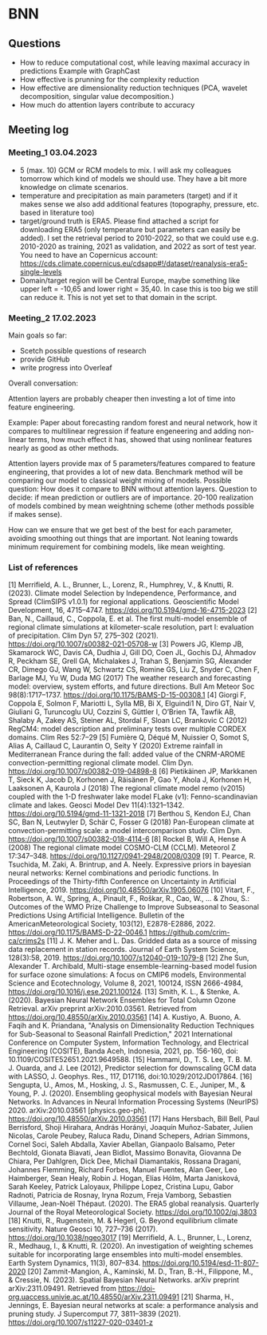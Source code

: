 # BNN


## Questions

- How to reduce computational cost, while leaving maximal accuracy in predictions
    Example with GraphCast
- How effective is prunning for the complexity reduction  
- How effective are dimensionality reduction techniques 
    (PCA, wavelet decomposition, singular value decomposition.)
- How much do attention layers contribute to accuracy 



## Meeting log

### Meeting_1 03.04.2023

- 5 (max. 10) GCM or RCM models to mix. I will ask my colleagues tomorrow which kind of models we should use. They have a bit more knowledge on climate scenarios.
- temperature and precipitation as main parameters (target) and if it makes sense we also add additional features (topography, pressure, etc. based in literature too)
- target/ground truth is ERA5. Please find attached a script for downloading ERA5 (only temperature but parameters can easily be added). I set the retrieval period to 2010-2022, so that we could use e.g. 2010-2020 as training, 2021 as validation, and 2022 as sort of test year. You need to have an Copernicus account: https://cds.climate.copernicus.eu/cdsapp#!/dataset/reanalysis-era5-single-levels
- Domain/target region will be Central Europe, maybe something like upper left = -10,65 and lower right = 35,40. In case this is too big we still can reduce it. This is not yet set to that domain in the script.


### Meeting_2 17.02.2023

Main goals so far:
- Scetch possible questions of research
- provide GitHub
- write progress into Overleaf

Overall conversation: 

Attention layers are probably cheaper then investing a lot of time into feature engineering.

Example: Paper about forecasting random forest and neural network, how it compares to multilinear regression if feature engeneering and adding non-linear terms, how much effect it has, showed that using nonlinear features nearly as good as other methods.

Attention layers provide max of 5 parameters/features compared to feature engineering, that provides a lot of new data.
Benchmark method will be comparing our model to classical weight mixing of models. 
Possible question: How does it compare to BNN without attention layers.
Question to decide: if mean prediction or outliers are of importance.
20-100 realization of models combined by mean weightning scheme (other methods possible if makes sense).

How can we ensure that we get best of the best for each parameter, avoiding smoothing out things that are important. Not leaning towards minimum requirement for combining models, like mean weighting. 


### List of references

[1] Merrifield, A. L., Brunner, L., Lorenz, R., Humphrey, V., & Knutti, R. (2023). Climate model Selection by Independence, Performance, and Spread (ClimSIPS v1.0.1) for regional applications. Geoscientific Model Development, 16, 4715–4747. https://doi.org/10.5194/gmd-16-4715-2023
[2] Ban, N., Caillaud, C., Coppola, E. et al. The first multi-model ensemble of regional climate simulations at kilometer-scale resolution, part I: evaluation of precipitation. Clim Dyn 57, 275–302 (2021). https://doi.org/10.1007/s00382-021-05708-w
[3] Powers JG, Klemp JB, Skamarock WC, Davis CA, Dudhia J, Gill DO, Coen JL, Gochis DJ, Ahmadov R, Peckham SE, Grell GA, Michalakes J, Trahan S, Benjamin SG, Alexander CR, Dimego GJ, Wang W, Schwartz CS, Romine GS, Liu Z, Snyder C, Chen F, Barlage MJ, Yu W, Duda MG (2017) The weather research and forecasting model: overview, system efforts, and future directions. Bull Am Meteor Soc 98(8):1717–1737. https://doi.org/10.1175/BAMS-D-15-00308.1
[4] Giorgi F, Coppola E, Solmon F, Mariotti L, Sylla MB, Bi X, Elguindi1 N, Diro GT, Nair V, Giuliani G, Turuncoglu UU, Cozzini S, Güttler I, O’Brien TA, Tawfik AB, Shalaby A, Zakey AS, Steiner AL, Stordal F, Sloan LC, Brankovic C (2012) RegCM4: model description and preliminary tests over multiple CORDEX domains. Clim Res 52:7–29
[5] Fumière Q, Déqué M, Nuissier O, Somot S, Alias A, Caillaud C, Laurantin O, Seity Y (2020) Extreme rainfall in Mediterranean France during the fall: added value of the CNRM-AROME convection-permitting regional climate model. Clim Dyn. https://doi.org/10.1007/s00382-019-04898-8
[6] Pietikäinen JP, Markkanen T, Sieck K, Jacob D, Korhonen J, Räisänen P, Gao Y, Ahola J, Korhonen H, Laaksonen A, Kaurola J (2018) The regional climate model remo (v2015) coupled with the 1-D freshwater lake model FLake (v1): Fenno-scandinavian climate and lakes. Geosci Model Dev 11(4):1321–1342. https://doi.org/10.5194/gmd-11-1321-2018
[7] Berthou S, Kendon EJ, Chan SC, Ban N, Leutwyler D, Schär C, Fosser G (2018) Pan-European climate at convection-permitting scale: a model intercomparison study. Clim Dyn. https://doi.org/10.1007/s00382-018-4114-6
[8] Rockel B, Will A, Hense A (2008) The regional climate model COSMO-CLM (CCLM). Meteorol Z 17:347–348. https://doi.org/10.1127/0941-2948/2008/0309
[9] T. Pearce, R. Tsuchida, M. Zaki, A. Brintrup, and A. Neely. Expressive priors in bayesian
neural networks: Kernel combinations and periodic functions. In Proceedings of the Thirty-fifth
Conference on Uncertainty in Artificial Intelligence, 2019. https://doi.org/10.48550/arXiv.1905.06076
[10] Vitart, F., Robertson, A. W., Spring, A., Pinault, F., Roškar, R., Cao, W., ... & Zhou, S.: Outcomes of the WMO Prize Challenge to Improve Subseasonal to Seasonal Predictions Using Artificial Intelligence. Bulletin of the AmericanMeteorological Society, 103(12), E2878-E2886, 2022. https://doi.org/10.1175/BAMS-D-22-0046.1  https://github.com/crim-ca/crims2s
[11] J. K. Meher and L. Das. Gridded data as a source of missing data replacement in station records.
Journal of Earth System Science, 128(3):58, 2019. https://doi.org/10.1007/s12040-019-1079-8
[12] Zhe Sun, Alexander T. Archibald, Multi-stage ensemble-learning-based model fusion for surface ozone simulations: A focus on CMIP6 models, Environmental Science and Ecotechnology, Volume 8, 2021, 100124, ISSN 2666-4984, https://doi.org/10.1016/j.ese.2021.100124.
[13] Smith, K. L., & Stenke, A. (2020). Bayesian Neural Network Ensembles for Total Column Ozone Retrieval. arXiv preprint arXiv:2010.03561. Retrieved from https://doi.org/10.48550/arXiv.2010.03561
[14] A. Kustiyo, A. Buono, A. Faqih and K. Priandana, "Analysis on Dimensionality Reduction Techniques for Sub-Seasonal to Seasonal Rainfall Prediction," 2021 International Conference on Computer System, Information Technology, and Electrical Engineering (COSITE), Banda Aceh, Indonesia, 2021, pp. 156-160, doi: 10.1109/COSITE52651.2021.9649588.
[15] Hammami, D., T. S. Lee, T. B. M. J. Ouarda, and J. Lee (2012), Predictor selection for downscaling GCM data with LASSO, J. Geophys. Res., 117, D17116, doi:10.1029/2012JD017864.
[16] Sengupta, U., Amos, M., Hosking, J. S., Rasmussen, C. E., Juniper, M., & Young, P. J. (2020). Ensembling geophysical models with Bayesian Neural Networks. In Advances in Neural Information Processing Systems (NeurIPS) 2020. arXiv:2010.03561 [physics.geo-ph]. https://doi.org/10.48550/arXiv.2010.03561
[17] Hans Hersbach, Bill Bell, Paul Berrisford, Shoji Hirahara, András Horányi, Joaquín Muñoz-Sabater, Julien Nicolas, Carole Peubey, Raluca Radu, Dinand Schepers, Adrian Simmons, Cornel Soci, Saleh Abdalla, Xavier Abellan, Gianpaolo Balsamo, Peter Bechtold, Gionata Biavati, Jean Bidlot, Massimo Bonavita, Giovanna De Chiara, Per Dahlgren, Dick Dee, Michail Diamantakis, Rossana Dragani, Johannes Flemming, Richard Forbes, Manuel Fuentes, Alan Geer, Leo Haimberger, Sean Healy, Robin J. Hogan, Elías Hólm, Marta Janisková, Sarah Keeley, Patrick Laloyaux, Philippe Lopez, Cristina Lupu, Gabor Radnoti, Patricia de Rosnay, Iryna Rozum, Freja 
Vamborg, Sebastien Villaume, Jean-Noël Thépaut. (2020). The ERA5 global reanalysis. Quarterly Journal of the Royal Meteorological Society. https://doi.org/10.1002/qj.3803
[18] Knutti, R., Rugenstein, M. & Hegerl, G. Beyond equilibrium climate sensitivity. Nature Geosci 10, 727–736 (2017). https://doi.org/10.1038/ngeo3017
[19] Merrifield, A. L., Brunner, L., Lorenz, R., Medhaug, I., & Knutti, R. (2020). An investigation of weighting schemes suitable for incorporating large ensembles into multi-model ensembles. Earth System Dynamics, 11(3), 807–834. https://doi.org/10.5194/esd-11-807-2020 
[20] Zammit-Mangion, A., Kaminski, M. D., Tran, B.-H., Filippone, M., & Cressie, N. (2023). Spatial Bayesian Neural Networks. arXiv preprint arXiv:2311.09491. Retrieved from https://doi-org.uaccess.univie.ac.at/10.48550/arXiv.2311.09491 
[21] Sharma, H., Jennings, E. Bayesian neural networks at scale: a performance analysis and pruning study. J Supercomput 77, 3811–3839 (2021). https://doi.org/10.1007/s11227-020-03401-z
